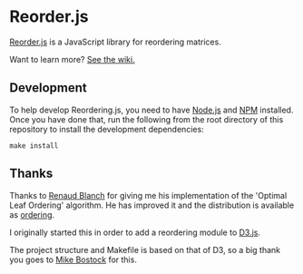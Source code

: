# Reorder.js

[Reorder.js](https://github.com/jdfekete/reorder.js/) is a JavaScript library for reordering matrices.

Want to learn more? [See the wiki.](https://github.com/jdfekete/reorder.js/wiki)

## Development

To help develop Reordering.js, you need to have [Node.js](http://www.nodejs.org)
and [NPM](http://www.npmjs.org) installed. Once you have done that, run the
following from the root directory of this repository to install the development
dependencies:

    make install

## Thanks

Thanks to [Renaud Blanch](http://iihm.imag.fr/blanch/) for giving me his implementation of the 'Optimal Leaf Ordering' algorithm. He has improved it and the distribution is available as [ordering](https://bitbucket.org/rndblnch/ordering).

I originally started this in order to add a reordering module to
[D3.js](http://mbostock.github.com/d3/).

The project structure and Makefile is based on that of D3, so a big thank you
goes to [Mike Bostock](http://bost.ocks.org/mike/) for this.

